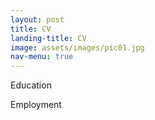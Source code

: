 ```yaml
---
layout: post
title: CV
landing-title: CV
image: assets/images/pic01.jpg
nav-menu: true
---
```


Education

Employment 


